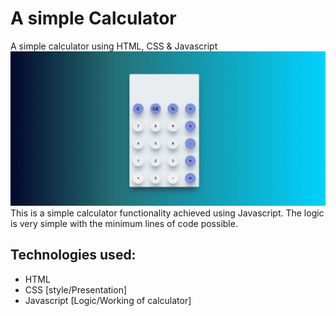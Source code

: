 # A simple Calculator
 A simple calculator using HTML, CSS &amp; Javascript
 ![title-pic](cal.jfif)
 This is a simple calculator functionality achieved using Javascript. The logic is very simple with the minimum lines of code possible.
 
## Technologies used: 
- HTML
- CSS [style/Presentation]
- Javascript [Logic/Working of calculator]
